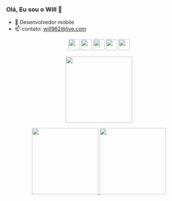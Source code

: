 ### Olá, Eu sou o Will 👋

- 🔭 Desenvolvedor mobile
- 📫 contato: will962@live.com
<div style= "margin:0 auto;">
 <p align = "center">
    <tr>
   <img height = "30em" src = "https://img.shields.io/badge/Flutter-54c5f8?style=for-the-badge&logo=flutter&logoColor=white">
   <img height = "30em" src = "https://img.shields.io/badge/Dart-03589c?style=for-the-badge&logo=dart&logoColor=white">
   <!-- <img height = "30em" src=  "https://img.shields.io/badge/JavaScript-f7df1e?style=for-the-badge&logo=javascript&logoColor=white">
   <img height = "30em" src=  "https://img.shields.io/badge/TypeScript-3178c6?style=for-the-badge&logo=typescript&logoColor=white"> -->
   <img height = "30em" src=  "https://img.shields.io/badge/Xcode-222a3c?style=for-the-badge&logo=xcode&logoColor=white">
   <img height = "30em" src=  "https://img.shields.io/badge/firebase-f58410?style=for-the-badge&logo=firebase&logoColor=white">
   <img height = "30em" src=  "https://img.shields.io/badge/Node.Js-4ba95b?style=for-the-badge&logo=node.js&logoColor=white">
  </tr>
 </p>
</div>

<div style= "margin:0 auto;">
  <a href="https://github.com/williamrichard1">
 <p align = "center">
    <img height = "180em" src="https://github-readme-streak-stats.herokuapp.com/?user=williamrichard1&layout=compact&langs_count=16&theme=dark"/>
 </p>
 <p align = "center">
   <tr> 
    <img height = "180em" src = "https://github-readme-stats.vercel.app/api?username=williamrichard1&show_icons=true&theme=dark&include_all_commits=true&count_private=true"/>
    <img height = "180em" src = "https://github-readme-stats.vercel.app/api/top-langs/?username=williamrichard1&layout=compact&langs_count=16&theme=dark"/>
   </tr>
  </p>
</div>
